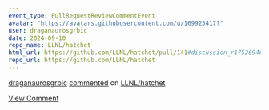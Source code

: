 ```yaml
---
event_type: PullRequestReviewCommentEvent
avatar: "https://avatars.githubusercontent.com/u/169925417?"
user: draganaurosgrbic
date: 2024-09-10
repo_name: LLNL/hatchet
html_url: https://github.com/LLNL/hatchet/pull/141#discussion_r1752694614
repo_url: https://github.com/LLNL/hatchet
---
```


<a href='https://github.com/draganaurosgrbic' target='_blank'>draganaurosgrbic</a> <a href='https://github.com/LLNL/hatchet/pull/141#discussion_r1752694614' target='_blank'>commented</a> on <a href='https://github.com/LLNL/hatchet' target='_blank'>LLNL/hatchet</a>

<a href='https://github.com/LLNL/hatchet/pull/141#discussion_r1752694614' target='_blank'>View Comment</a>